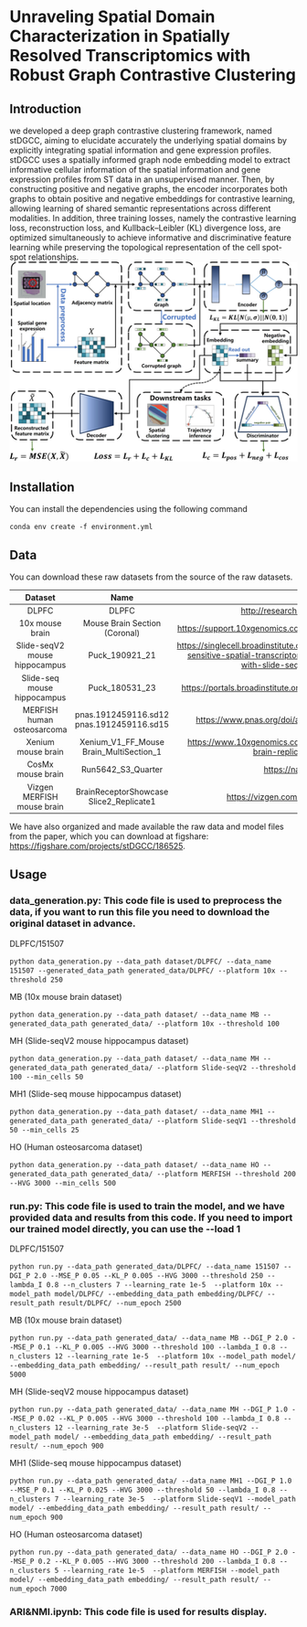 # Unraveling Spatial Domain Characterization in Spatially Resolved Transcriptomics with Robust Graph Contrastive Clustering

## Introduction

we developed a deep graph contrastive clustering framework, named stDGCC, aiming to elucidate accurately the underlying spatial domains by explicitly integrating spatial information and gene expression profiles. stDGCC uses a spatially informed graph node embedding model to extract informative cellular information of the spatial information and gene expression profiles from ST data in an unsupervised manner. Then, by constructing positive and negative graphs, the encoder incorporates both graphs to obtain positive and negative embeddings for contrastive learning, allowing learning of shared semantic representations across different modalities. In addition, three training losses, namely the contrastive learning loss, reconstruction loss, and Kullback–Leibler (KL) divergence loss, are optimized simultaneously to achieve informative and discriminative feature learning while preserving the topological representation of the cell spot-spot relationships.
![Image text](OV.jpg)

## Installation

You can install the dependencies using the following command

```
conda env create -f environment.yml
```

## Data

You can download these raw datasets from the source of the raw datasets.

|            Dataset            |                   Name                    |                             Link                             |
| :---------------------------: | :---------------------------------------: | :----------------------------------------------------------: |
|             DLPFC             |                   DLPFC                   |            http://research.libd.org/spatialLIBD/             |
|        10x mouse brain        |       Mouse Brain Section (Coronal)       | https://support.10xgenomics.com/spatial-gene-expression/datasets |
| Slide-seqV2 mouse hippocampus |              Puck_190921_21               | https://singlecell.broadinstitute.org/single_cell/study/SCP815/highly-sensitive-spatial-transcriptomics-at-near-cellular-resolution-with-slide-seqv2#study-summary |
|  Slide-seq mouse hippocampus  |             Puck\_180531\_23              | https://portals.broadinstitute.org/single_cell/study/slide-seq-study |
|  MERFISH human osteosarcoma   | pnas.1912459116.sd12 pnas.1912459116.sd15 |     https://www.pnas.org/doi/abs/10.1073/pnas.1912459116     |
|      Xenium mouse brain       |  Xenium_V1_FF_Mouse Brain_MultiSection_1  | https://www.10xgenomics.com/datasets/fresh-frozen-mouse-brain-replicates-1-standard |
|       CosMx mouse brain       |            Run5642_S3_Quarter             |                   https://nanostring.com/                    |
|  Vizgen MERFISH mouse brain   |  BrainReceptorShowcase Slice2_Replicate1  |           https://vizgen.com/data-release-program/           |

We have also organized and made available the raw data and model files from the paper, which you can download at figshare: https://figshare.com/projects/stDGCC/186525.

## Usage

### data_generation.py: This code file is used to preprocess the data, if you want to run this file you need to download the original dataset in advance.

DLPFC/151507

```
python data_generation.py --data_path dataset/DLPFC/ --data_name 151507 --generated_data_path generated_data/DLPFC/ --platform 10x --threshold 250
```

MB (10x mouse brain dataset)

```
python data_generation.py --data_path dataset/ --data_name MB --generated_data_path generated_data/ --platform 10x --threshold 100
```

MH (Slide-seqV2 mouse hippocampus dataset)

```
python data_generation.py --data_path dataset/ --data_name MH --generated_data_path generated_data/ --platform Slide-seqV2 --threshold 100 --min_cells 50
```

MH1 (Slide-seq mouse hippocampus dataset)

```
python data_generation.py --data_path dataset/ --data_name MH1 --generated_data_path generated_data/ --platform Slide-seqV1 --threshold 50 --min_cells 25
```

HO (Human osteosarcoma dataset)

```
python data_generation.py --data_path dataset/ --data_name HO --generated_data_path generated_data/ --platform MERFISH --threshold 200 --HVG 3000 --min_cells 500
```

### run.py: This code file is used to train the model, and we have provided data and results from this code. If you need to import our trained model directly, you can use the --load 1

DLPFC/151507

```
python run.py --data_path generated_data/DLPFC/ --data_name 151507 --DGI_P 2.0 --MSE_P 0.05 --KL_P 0.005 --HVG 3000 --threshold 250 --lambda_I 0.8 --n_clusters 7 --learning_rate 1e-5  --platform 10x --model_path model/DLPFC/ --embedding_data_path embedding/DLPFC/ --result_path result/DLPFC/ --num_epoch 2500
```

MB (10x mouse brain dataset)

```
python run.py --data_path generated_data/ --data_name MB --DGI_P 2.0 --MSE_P 0.1 --KL_P 0.005 --HVG 3000 --threshold 100 --lambda_I 0.8 --n_clusters 12 --learning_rate 1e-5  --platform 10x --model_path model/ --embedding_data_path embedding/ --result_path result/ --num_epoch 5000
```

MH (Slide-seqV2 mouse hippocampus dataset)

```
python run.py --data_path generated_data/ --data_name MH --DGI_P 1.0 --MSE_P 0.02 --KL_P 0.005 --HVG 3000 --threshold 100 --lambda_I 0.8 --n_clusters 12 --learning_rate 3e-5  --platform Slide-seqV2 --model_path model/ --embedding_data_path embedding/ --result_path result/ --num_epoch 900
```

MH1 (Slide-seq mouse hippocampus dataset)

```
python run.py --data_path generated_data/ --data_name MH1 --DGI_P 1.0 --MSE_P 0.1 --KL_P 0.025 --HVG 3000 --threshold 50 --lambda_I 0.8 --n_clusters 7 --learning_rate 3e-5  --platform Slide-seqV1 --model_path model/ --embedding_data_path embedding/ --result_path result/ --num_epoch 900 
```

HO (Human osteosarcoma dataset)

```
python run.py --data_path generated_data/ --data_name HO --DGI_P 2.0 --MSE_P 0.2 --KL_P 0.005 --HVG 3000 --threshold 200 --lambda_I 0.8 --n_clusters 5 --learning_rate 1e-5  --platform MERFISH --model_path model/ --embedding_data_path embedding/ --result_path result/ --num_epoch 7000
```

### ARI&NMI.ipynb: This code file is used for results display.
